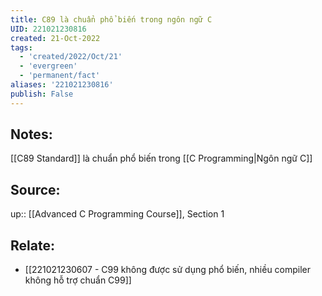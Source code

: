 ```yaml
---
title: C89 là chuẩn phổ biến trong ngôn ngữ C
UID: 221021230816
created: 21-Oct-2022
tags:
  - 'created/2022/Oct/21'
  - 'evergreen'
  - 'permanent/fact'
aliases: '221021230816'
publish: False
---
```

## Notes:
[[C89 Standard]] là chuẩn phổ biến trong [[C Programming|Ngôn ngữ C]]

## Source:
up:: [[Advanced C Programming Course]], Section 1

## Relate:
- [[221021230607 - C99 không được sử dụng phổ biến, nhiều compiler không hỗ trợ chuẩn C99]]




